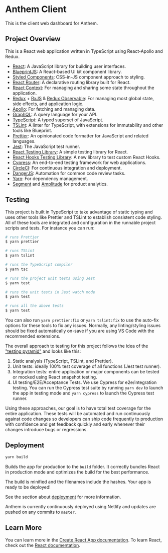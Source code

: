 # Anthem Client

This is the client web dashboard for Anthem.

## Project Overview

This is a React web application written in TypeScript using React-Apollo and Redux.

- [React](https://reactjs.org/): A JavaScript library for building user interfaces.
- [BlueprintJS](https://blueprintjs.com/): A React-based UI kit component library.
- [Styled Components](https://www.styled-components.com/): CSS-in-JS component approach to styling.
- [React Router](https://reacttraining.com/react-router/web/guides/quick-start): A declarative routing library built for React.
- [React Context](https://reactjs.org/docs/context.html): For managing and sharing some state throughout the application.
- [Redux](https://redux.js.org) + [RxJS](https://rxjs-dev.firebaseapp.com) & [Redux Observable](https://redux-observable.js.org): For managing most global state, side effects, and application logic.
- [Apollo](https://www.apollographql.com/docs/react/): For fetching and managing data.
- [GraphQL](https://graphql.org/): A query language for your API.
- [TypeScript](https://www.typescriptlang.org/): A typed superset of JavaScript.
- [TSLint](https://palantir.github.io/tslint/): A linter for TypeScript, with extensions for immutability and other tools like Blueprint.
- [Prettier](https://prettier.io/): An opinionated code formatter for JavaScript and related languages.
- [Jest](https://jestjs.io/): The JavaScript test runner.
- [React Testing Library](https://testing-library.com/docs/react-testing-library/intro): A simple testing library for React.
- [React Hooks Testing Library](https://react-hooks-testing-library.com/): A new library to test custom React Hooks.
- [Cypress](https://www.cypress.io/): An end-to-end testing framework for web applications.
- [CircleCI](https://circleci.com): For continuous integration and deployment.
- [DangerJS](https://danger.systems/js/): Automation for common code review tasks.
- [Yarn](https://yarnpkg.com/en/): For dependency management.
- [Segment](https://segment.com/docs/) and [Amplitude](https://developers.amplitude.com) for product analytics.

## Testing

This project is built in TypeScript to take advantage of static typing and uses other tools like Prettier and TSLint to establish consistent code styling. All of these tools are integrated and configuration in the runnable project scripts and tests. For instance you can run:

```sh
# runs Prettier
$ yarn prettier

# runs TSLint
$ yarn tslint

# runs the TypeScript compiler
$ yarn tsc

# runs the project unit tests using Jest
$ yarn test

# runs the unit tests in Jest watch mode
$ yarn test

# runs all the above tests
$ yarn test
```

You can also run `yarn prettier:fix` or `yarn tslint:fix` to use the auto-fix options for these tools to fix any issues. Normally, any linting/styling issues should be fixed automatically on-save if you are using VS Code with the recommended extensions.

The overall approach to testing for this project follows the idea of the ["testing pyramid"](https://martinfowler.com/articles/practical-test-pyramid.html) and looks like this:

1. Static analysis (TypeScript, TSLint, and Prettier).
2. Unit tests: ideally 100% test coverage of all functions (Jest test runner).
3. Integration tests: entire application or major components can be tested or mocked using React snapshot testing.
4. UI testing/E2E/Acceptance Tests. We use Cypress for e2e/integration testing. You can run the Cypress test suite by running `yarn dev` to launch the app in testing mode and `yarn cypress` to launch the Cypress test runner.

Using these approaches, our goal is to have total test coverage for the entire application. These tests will be automated and run continuously against code changes so developers can ship code frequently to production with confidence and get feedback quickly and early whenever their changes introduce bugs or regressions.

## Deployment

```sh
yarn build
```

Builds the app for production to the `build` folder. It correctly bundles React in production mode and optimizes the build for the best performance.

The build is minified and the filenames include the hashes. Your app is ready to be deployed!

See the section about [deployment](https://facebook.github.io/create-react-app/docs/deployment) for more information.

Anthem is currently continuously deployed using Netlify and updates are pushed on any commits to `master`.

## Learn More

You can learn more in the [Create React App documentation](https://facebook.github.io/create-react-app/docs/getting-started). To learn React, check out the [React documentation](https://reactjs.org/).

